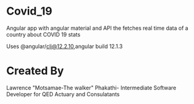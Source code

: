 # Covid_19
Angular app with angular material and API the fetches real time data of a country about COVID 19 stats

Uses @angular/cli@12.2.10,angular build 12.1.3


# Created By
Lawrence "Motsamae-The walker" Phakathi- Intermediate Software Developer for QED Actuary and Consulatants



